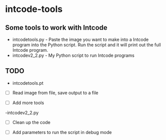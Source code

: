 # intcode-tools
## Some tools to work with Intcode
 - intcodetools.py - Paste the image you want to make into a Intcode program into the Python script. Run the script and it will print out the full Intcode program.
 - intcodev2_2.py - My Python script to run Intcode programs
 
## TODO
 - intcodetools.pt
 
  - [ ] Read image from file, save output to a file
  
  - [ ] Add more tools
  
 -intcodev2_2.py 
  
  - [ ] Clean up the code
  
  - [ ] Add parameters to run the script in debug mode
